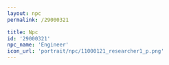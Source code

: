 ```yaml
---
layout: npc
permalink: /29000321

title: Npc
id: '29000321'
npc_name: 'Engineer'
icon_url: 'portrait/npc/11000121_researcher1_p.png'
---
```

